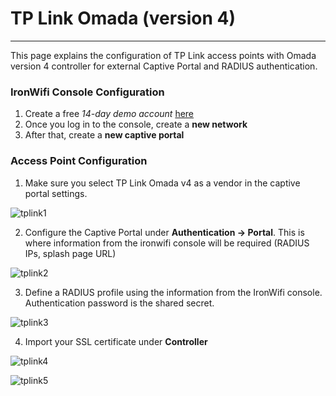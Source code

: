 # **TP Link Omada (version 4)**

---

This page explains the configuration of TP Link access points with Omada version 4 controller for external Captive Portal and RADIUS authentication.

### IronWifi Console Configuration

1. Create a free _14-day demo account_ [here](https://console.ironwifi.com/register)
2. Once you log in to the console, create a **new network**
3. After that, create a **new captive portal**

### Access Point Configuration

1. Make sure you select TP Link Omada v4 as a vendor in the captive portal settings.

![tplink1](https://raw.githubusercontent.com/IronWifi/docs/master/configuration-guides/tp_link_omada_v4/tplink4.png)

2. Configure the Captive Portal under **Authentication -> Portal**. This is where information from the ironwifi console will be required (RADIUS IPs, splash page URL)

![tplink2](https://raw.githubusercontent.com/IronWifi/docs/master/configuration-guides/tp_link_omada_v4/tplink1.png)

3. Define a RADIUS profile using the information from the IronWifi console. Authentication password is the shared secret.

![tplink3](https://raw.githubusercontent.com/IronWifi/docs/master/configuration-guides/tp_link_omada_v4/tplink3.png)

4. Import your SSL certificate under **Controller** 

![tplink4](https://raw.githubusercontent.com/IronWifi/docs/master/configuration-guides/tp_link_omada_v4/tplink3.png)

![tplink5](https://raw.githubusercontent.com/IronWifi/docs/master/configuration-guides/tp_link_omada_v4/tplink5.png)




